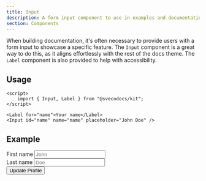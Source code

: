 ```yaml
---
title: Input
description: A form input component to use in examples and documentation.
section: Components
---
```


<script>
	import { Input, Label, DemoContainer, Button } from "@svecodocs/kit";
</script>

When building documentation, it's often necessary to provide users with a form input to showcase a specific feature. The `Input` component is a great way to do this, as it aligns effortlessly with the rest of the docs theme. The `Label` component is also provided to help with accessibility.

## Usage

```svelte
<script>
	import { Input, Label } from "@svecodocs/kit";
</script>

<Label for="name">Your name</Label>
<Input id="name" name="name" placeholder="John Doe" />
```

## Example

<DemoContainer>
<div class="max-w-xs mx-auto w-full flex flex-col gap-5">
	<div class="flex flex-col gap-4">
		<Label for="fName">First name</Label>
		<Input id="fName" name="fName" placeholder="John" />
	</div>
	<div class="flex flex-col gap-4">
		<Label for="lName">Last name</Label>
		<Input id="lName" name="lName" placeholder="Doe" />
	</div>
	<div class="ml-auto">
		<Button>Update Profile</Button>
	</div>
</div>
</DemoContainer>
